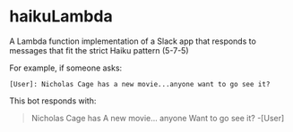 # haikuLambda
A Lambda function implementation of a Slack app that responds to messages that fit the strict Haiku pattern (5-7-5)

For example, if someone asks:

```
[User]: Nicholas Cage has a new movie...anyone want to go see it?
```

This bot responds with:

> Nicholas Cage has
> A new movie... anyone
> Want to go see it?
-[User]
